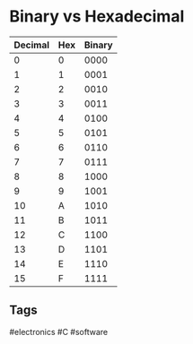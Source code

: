 # Binary vs Hexadecimal

| Decimal | Hex | Binary |
|---------|-----|--------|
| 0       | 0   | 0000   |
| 1	  | 1	| 0001	 |
| 2 	  | 2 	| 0010	 |
| 3    	  | 3   | 0011   |
| 4       | 4   | 0100   |
| 5       | 5   | 0101   |
| 6 	  | 6   | 0110   |
| 7   	  | 7   | 0111   |
| 8       | 8   | 1000   |
| 9       | 9   | 1001   |
| 10      | A   | 1010   |
| 11      | B   | 1011   |
| 12      | C   | 1100   |
| 13      | D   | 1101   |
| 14      | E   | 1110   |
| 15      | F   | 1111   |
## Tags
#electronics #C #software
